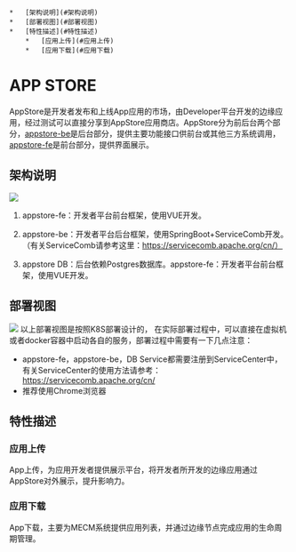     *   [架构说明](#架构说明)
    *   [部署视图](#部署视图)
    *   [特性描述](#特性描述)
        *   [应用上传](#应用上传) 
        *   [应用下载](#应用下载) 
# APP STORE
AppStore是开发者发布和上线App应用的市场，由Developer平台开发的边缘应用，经过测试可以直接分享到AppStore应用商店。AppStore分为前后台两个部分，[appstore-be][1]是后台部分，提供主要功能接口供前台或其他三方系统调用，[appstore-fe][2]是前台部分，提供界面展示。


## 架构说明
![](https://images.gitee.com/uploads/images/2020/0709/154041_a4c3a9ba_5504908.png)

1. appstore-fe：开发者平台前台框架，使用VUE开发。

2. appstore-be：开发者平台后台框架，使用SpringBoot+ServiceComb开发。（有关ServiceComb请参考这里：https://servicecomb.apache.org/cn/）

3. appstore DB：后台依赖Postgres数据库。appstore-fe：开发者平台前台框架，使用VUE开发。

## 部署视图
![](https://images.gitee.com/uploads/images/2020/0709/154053_b41b4a97_5504908.png)
以上部署视图是按照K8S部署设计的， 在实际部署过程中，可以直接在虚拟机或者docker容器中启动各自的服务，部署过程中需要有一下几点注意：

- appstore-fe，appstore-be，DB Service都需要注册到ServiceCenter中，有关ServiceCenter的使用方法请参考：https://servicecomb.apache.org/cn/
- 推荐使用Chrome浏览器
## 特性描述

### 应用上传
App上传，为应用开发者提供展示平台，将开发者所开发的边缘应用通过AppStore对外展示，提升影响力。

### 应用下载
App下载，主要为MECM系统提供应用列表，并通过边缘节点完成应用的生命周期管理。


[1]: https://gitee.com/edgegallery/appstore-be "appstore-be"
[2]: https://gitee.com/edgegallery/appstore-fe "appstore-fe"